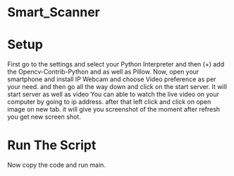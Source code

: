 # Smart_Scanner

# Setup 
First go to the settings and select your Python Interpreter and 
then (+) add the Opencv-Contrib-Python and as well as Pillow.
Now, open your smartphone and install IP Webcam and choose Video preference as per your need.
and then go all the way down and click on the start server.
It will start server as well as video 
You can able to watch the live video on your computer by going to ip address.
after that left click and click on open image on new tab. 
it will give you screenshot of the moment after refresh you get new screen shot.

# Run The Script
Now copy the code and run main.
